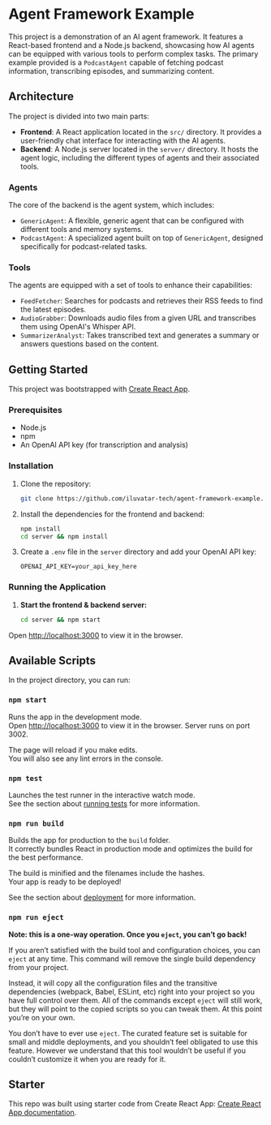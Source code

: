 # Agent Framework Example

This project is a demonstration of an AI agent framework. It features a React-based frontend and a Node.js backend, showcasing how AI agents can be equipped with various tools to perform complex tasks. The primary example provided is a `PodcastAgent` capable of fetching podcast information, transcribing episodes, and summarizing content.

## Architecture

The project is divided into two main parts:

-   **Frontend**: A React application located in the `src/` directory. It provides a user-friendly chat interface for interacting with the AI agents.
-   **Backend**: A Node.js server located in the `server/` directory. It hosts the agent logic, including the different types of agents and their associated tools.

### Agents

The core of the backend is the agent system, which includes:

-   `GenericAgent`: A flexible, generic agent that can be configured with different tools and memory systems.
-   `PodcastAgent`: A specialized agent built on top of `GenericAgent`, designed specifically for podcast-related tasks.

### Tools

The agents are equipped with a set of tools to enhance their capabilities:

-   `FeedFetcher`: Searches for podcasts and retrieves their RSS feeds to find the latest episodes.
-   `AudioGrabber`: Downloads audio files from a given URL and transcribes them using OpenAI's Whisper API.
-   `SummarizerAnalyst`: Takes transcribed text and generates a summary or answers questions based on the content.

## Getting Started

This project was bootstrapped with [Create React App](https://github.com/facebook/create-react-app).

### Prerequisites

-   Node.js
-   npm
-   An OpenAI API key (for transcription and analysis)

### Installation

1.  Clone the repository:
    ```sh
    git clone https://github.com/iluvatar-tech/agent-framework-example.git
    ```
2.  Install the dependencies for the frontend and backend:
    ```sh
    npm install
    cd server && npm install
    ```
3.  Create a `.env` file in the `server` directory and add your OpenAI API key:
    ```
    OPENAI_API_KEY=your_api_key_here
    ```

### Running the Application

1.  **Start the frontend & backend server:**
    ```sh
    cd server && npm start
    ```

Open [http://localhost:3000](http://localhost:3000) to view it in the browser.

## Available Scripts

In the project directory, you can run:

### `npm start`

Runs the app in the development mode.\
Open [http://localhost:3000](http://localhost:3000) to view it in the browser. Server runs on port 3002.

The page will reload if you make edits.\
You will also see any lint errors in the console.

### `npm test`

Launches the test runner in the interactive watch mode.\
See the section about [running tests](https://facebook.github.io/create-react-app/docs/running-tests) for more information.

### `npm run build`

Builds the app for production to the `build` folder.\
It correctly bundles React in production mode and optimizes the build for the best performance.

The build is minified and the filenames include the hashes.\
Your app is ready to be deployed!

See the section about [deployment](https://facebook.github.io/create-react-app/docs/deployment) for more information.

### `npm run eject`

**Note: this is a one-way operation. Once you `eject`, you can’t go back!**

If you aren’t satisfied with the build tool and configuration choices, you can `eject` at any time. This command will remove the single build dependency from your project.

Instead, it will copy all the configuration files and the transitive dependencies (webpack, Babel, ESLint, etc) right into your project so you have full control over them. All of the commands except `eject` will still work, but they will point to the copied scripts so you can tweak them. At this point you’re on your own.

You don’t have to ever use `eject`. The curated feature set is suitable for small and middle deployments, and you shouldn’t feel obligated to use this feature. However we understand that this tool wouldn’t be useful if you couldn’t customize it when you are ready for it.

## Starter

This repo was built using starter code from Create React App: [Create React App documentation](https://facebook.github.io/create-react-app/docs/getting-started).

